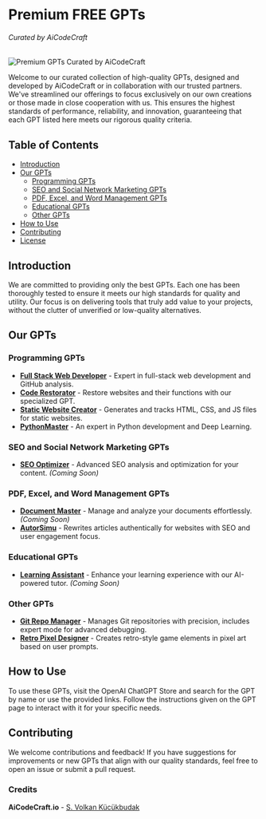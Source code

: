 
# Premium FREE GPTs 
###### Curated by AiCodeCraft

![Premium GPTs Curated by AiCodeCraft](assets/awfree-gpts.jpg)

Welcome to our curated collection of high-quality GPTs, designed and developed by AiCodeCraft or in collaboration with our trusted partners. We've streamlined our offerings to focus exclusively on our own creations or those made in close cooperation with us. This ensures the highest standards of performance, reliability, and innovation, guaranteeing that each GPT listed here meets our rigorous quality criteria.

## Table of Contents
- [Introduction](#introduction)
- [Our GPTs](#our-gpts)
  - [Programming GPTs](#programming-gpts)
  - [SEO and Social Network Marketing GPTs](#seo-and-social-network-marketing-gpts)
  - [PDF, Excel, and Word Management GPTs](#pdf-excel-and-word-management-gpts)
  - [Educational GPTs](#educational-gpts)
  - [Other GPTs](#other-gpts)
- [How to Use](#how-to-use)
- [Contributing](#contributing)
- [License](#license)

## Introduction
We are committed to providing only the best GPTs. Each one has been thoroughly tested to ensure it meets our high standards for quality and utility. Our focus is on delivering tools that truly add value to your projects, without the clutter of unverified or low-quality alternatives.

## Our GPTs

### Programming GPTs
- **[Full Stack Web Developer](https://chatgpt.com/g/g-E7q3eNCoK-php-coder)** - Expert in full-stack web development and GitHub analysis.
- **[Code Restorator](https://chatgpt.com/g/g-yTY9336jX-code-restorator)** - Restore websites and their functions with our specialized GPT.
- **[Static Website Creator](https://chatgpt.com/g/g-nNELUSGbc-static-website-creator)** - Generates and tracks HTML, CSS, and JS files for static websites.
- **[PythonMaster](https://chatgpt.com/g/g-677c4b4d56a48191830bf5775553a565-pythonmaster)** - An expert in Python development and Deep Learning. 

### SEO and Social Network Marketing GPTs
- **[SEO Optimizer](#)** - Advanced SEO analysis and optimization for your content. *(Coming Soon)*

### PDF, Excel, and Word Management GPTs
- **[Document Master](#)** - Manage and analyze your documents effortlessly. *(Coming Soon)*
- **[AutorSimu](https://chatgpt.com/g/g-677c59b12ec08191b529a8689c951077-autorsimu)** - Rewrites articles authentically for websites with SEO and user engagement focus.

### Educational GPTs
- **[Learning Assistant](#)** - Enhance your learning experience with our AI-powered tutor. *(Coming Soon)*

### Other GPTs
- **[Git Repo Manager](https://chatgpt.com/g/g-HBNMrjPNU-git-repo-manager)** - Manages Git repositories with precision, includes expert mode for advanced debugging.
- **[Retro Pixel Designer](https://chatgpt.com/g/g-256MNIdhq-retro-pixel-designer)** - Creates retro-style game elements in pixel art based on user prompts.



## How to Use
To use these GPTs, visit the OpenAI ChatGPT Store and search for the GPT by name or use the provided links. Follow the instructions given on the GPT page to interact with it for your specific needs.

## Contributing
We welcome contributions and feedback! If you have suggestions for improvements or new GPTs that align with our quality standards, feel free to open an issue or submit a pull request.

### Credits
**AiCodeCraft.io** - [S. Volkan Kücükbudak](https://github.com/volkansah)

